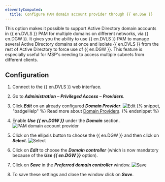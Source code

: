 ```yaml
---
eleventyComputed:
  title: Configure PAM domain account provider through {{ en.DGW }}
---
```

This option makes it possible to support Active Directory domain accounts in {{ en.DVLS }} PAM for multiple domains on different networks, via {{ en.DGW }}. It gives you the ability to use {{ en.DVLS }} PAM to manage several Active Directory domains at once and isolate {{ en.DVLS }} from the rest of Active Directory to force use of {{ en.DGW }}. This feature is especially useful for MSP's needing to access multiple subnets from different clients.

## Configuration
1. Connect to the {{ en.DVLS }} web interface.
1. Go to ***Administration*** – ***Privileged Access*** – ***Providers***.
1. Click ***Edit*** on an already configured ***Domain Provider***.
![Edit](https://cdnweb.devolutions.net/docs/docs_en_kb_KB0160.png)
   {% snippet, "badgeHelp" %}
   Read more about [Domain Providers](/server/privileged-access-management/providers/domain-provider/).
   {% endsnippet %}

1. Enable ***Use {{ en.DGW }}*** under the ***Domain*** section.
![PAM domain account provider](https://cdnweb.devolutions.net/docs/docs_en_kb_KB0000.png)
1. Click on the ellipsis button to choose the {{ en.DGW }} and then click on ***Select***.
![Select](https://cdnweb.devolutions.net/docs/docs_en_kb_KB0161.png)
1. Click on ***Edit*** to choose the ***Domain controller*** (which is now mandatory because of the ***Use {{ en.DGW }}*** option).
1. Click on ***Save*** in the ***Preferred domain controller*** window.
![Save](https://cdnweb.devolutions.net/docs/docs_en_kb_KB0162.png)
1. To save these settings and close the window click on ***Save***.
